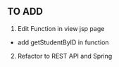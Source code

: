 ## TO ADD

1. Edit Function in view jsp page

- add getStudentByID in function

2. Refactor to REST API and Spring
